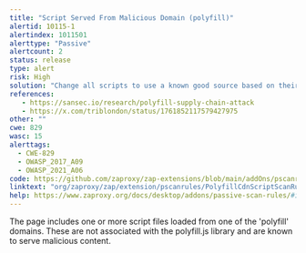 ```yaml
---
title: "Script Served From Malicious Domain (polyfill)"
alertid: 10115-1
alertindex: 1011501
alerttype: "Passive"
alertcount: 2
status: release
type: alert
risk: High
solution: "Change all scripts to use a known good source based on their documentation."
references:
   - https://sansec.io/research/polyfill-supply-chain-attack
   - https://x.com/triblondon/status/1761852117579427975
other: ""
cwe: 829
wasc: 15
alerttags: 
  - CWE-829
  - OWASP_2017_A09
  - OWASP_2021_A06
code: https://github.com/zaproxy/zap-extensions/blob/main/addOns/pscanrules/src/main/java/org/zaproxy/zap/extension/pscanrules/PolyfillCdnScriptScanRule.java
linktext: "org/zaproxy/zap/extension/pscanrules/PolyfillCdnScriptScanRule.java"
help: https://www.zaproxy.org/docs/desktop/addons/passive-scan-rules/#id-10115
---
```

The page includes one or more script files loaded from one of the 'polyfill' domains.
These are not associated with the polyfill.js library and are known to serve malicious content.
